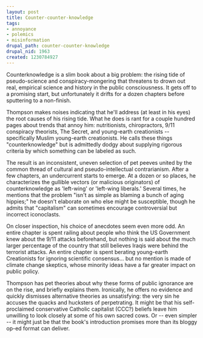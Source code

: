 ```yaml
--- 
layout: post
title: Counter-counter-knowledge
tags: 
- annoyance
- polemics
- misinformation
drupal_path: counter-counter-knowledge
drupal_nid: 1963
created: 1230784927
---
```

Counterknowledge is a slim book about a big problem: the rising tide of pseudo-science and conspiracy-mongering that threatens to drown out real, empirical science and history in the public consciousness. It gets off to a promising start, but unfortunately it drifts for a dozen chapters before sputtering to a non-finish.



Thompson makes noises indicating that he'll address (at least in his eyes) the root causes of his rising tide. What he does is rant for a couple hundred pages about trends that annoy him: nutritionists, chiropractors, 9/11 conspiracy theorists, The Secret, and young-earth creationists -- specifically Muslim young-earth creationists. He calls these things "counterknowledge" but is admittedly dodgy about supplying rigorous criteria by which something can be labeled as such.



The result is an inconsistent, uneven selection of pet peeves united by the common thread of cultural and pseudo-intellectual contrarianism. After a few chapters, an undercurrent starts to emerge. At a dozen or so places, he characterizes the gullible vectors (or malicious originators) of counterknowledge as 'left-wing' or 'left-wing liberals.' Several times, he mentions that the problem "isn't as simple as blaming a bunch of aging hippies;" he doesn't elaborate on who else might be susceptible, though he admits that "capitalism" can sometimes encourage controversial but incorrect iconoclasts.



On closer inspection, his choice of anecdotes seem even more odd. An entire chapter is spent railing about people who think the US Government knew about the 9/11 attacks beforehand, but nothing is said about the much larger percentage of the country that still believes Iraqis were behind the terrorist attacks. An entire chapter is spent berating young-earth Creationists for ignoring scientific consensus... but no mention is made of climate change skeptics, whose minority ideas have a far greater impact on public policy.



Thompson has pet theories about why these forms of public ignorance are on the rise, and briefly explains them. Ironically, he offers no evidence and quickly dismisses alternative theories as unsatisfying: the very sin he accuses the quacks and hucksters of perpetrating. It might be that his self-proclaimed conservative Catholic capitalist (CCC?) beliefs leave him unwilling to look closely at some of his own sacred cows. Or -- even simpler -- it might just be that the book's introduction promises more than its bloggy op-ed format can deliver.
